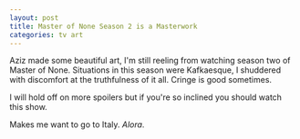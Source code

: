 ```yaml
---
layout: post
title: Master of None Season 2 is a Masterwork
categories: tv art
---
```


Aziz made some beautiful art, I'm still reeling from watching season two of Master of None. Situations in this season were Kafkaesque, I shuddered with discomfort at the truthfulness of it all. Cringe is good sometimes.

I will hold off on more spoilers but if you're so inclined you should watch this show.

Makes me want to go to Italy. _Alora_.
